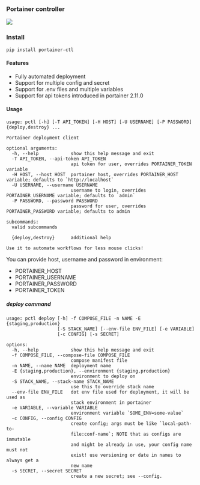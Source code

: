 ### Portainer controller
[![](https://img.shields.io/pypi/v/portainer-ctl)](https://pypi.org/project/portainer-ctl/)

### Install
```
pip install portainer-ctl
```

#### Features
- Fully automated deployment
- Support for multiple config and secret
- Support for .env files and multiple variables
- Support for api tokens introduced in portainer 2.11.0

#### Usage

``` plaintext
usage: pctl [-h] [-T API_TOKEN] [-H HOST] [-U USERNAME] [-P PASSWORD] {deploy,destroy} ...

Portainer deployment client

optional arguments:
  -h, --help            show this help message and exit
  -T API_TOKEN, --api-token API_TOKEN
                        api token for user, overrides PORTAINER_TOKEN variable
  -H HOST, --host HOST  portainer host, overrides PORTAINER_HOST variable; defaults to `http://localhost`
  -U USERNAME, --username USERNAME
                        username to login, overrides PORTAINER_USERNAME variable; defaults to `admin`
  -P PASSWORD, --password PASSWORD
                        password for user, overrides PORTAINER_PASSWORD variable; defaults to admin

subcommands:
  valid subcommands

  {deploy,destroy}      additional help

Use it to automate workflows for less mouse clicks!
```

You can provide host, username and password in environment:
- PORTAINER_HOST
- PORTAINER_USERNAME
- PORTAINER_PASSWORD
- PORTAINER_TOKEN

##### deploy command

``` plaintext
usage: pctl deploy [-h] -f COMPOSE_FILE -n NAME -E {staging,production}
                   [-S STACK_NAME] [--env-file ENV_FILE] [-e VARIABLE]
                   [-c CONFIG] [-s SECRET]

options:
  -h, --help            show this help message and exit
  -f COMPOSE_FILE, --compose-file COMPOSE_FILE
                        compose manifest file
  -n NAME, --name NAME  deployment name
  -E {staging,production}, --environment {staging,production}
                        environment to deploy on
  -S STACK_NAME, --stack-name STACK_NAME
                        use this to override stack name
  --env-file ENV_FILE   dot env file used for deployment, it will be used as
                        stack environment in portainer
  -e VARIABLE, --variable VARIABLE
                        environment variable `SOME_ENV=some-value`
  -c CONFIG, --config CONFIG
                        create config; args must be like `local-path-to-
                        file:conf-name`; NOTE that as configs are immutable
                        and might be already in use, your config name must not
                        exist! use versioning or date in names to always get a
                        new name
  -s SECRET, --secret SECRET
                        create a new secret; see --config.
```
